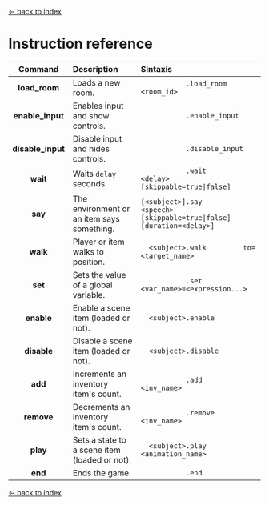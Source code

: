 [<- back to index](index.md)

# Instruction reference

|      Command      |                  Description                  |   Sintaxis                                                                            |
|:-----------------:|:--------------------------------------------- |:------------------------------------------------------------------------------------- |
| **load_room**     | Loads a new room.                             | `            .load_room    <room_id>                                                ` |
| **enable_input**  | Enables input and show controls.              | `            .enable_input                                                          ` |
| **disable_input** | Disable input and hides controls.             | `            .disable_input                                                         ` |
| **wait**          | Waits `delay` seconds.                        | `            .wait         <delay> [skippable=true\|false]                          ` |
| **say**           | The environment or an item says something.    | ` [<subject>].say          <speech> [skippable=true\|false]  [duration=<delay>]     ` |
| **walk**          | Player or item walks to position.             | `   <subject>.walk         to=<target_name>                                         ` |
| **set**           | Sets the value of a global variable.          | `            .set          <var_name>=<expression...>                               ` |
| **enable**        | Enable a scene item (loaded or not).          | `   <subject>.enable                                                                ` |
| **disable**       | Disable a scene item (loaded or not).         | `   <subject>.disable                                                               ` |
| **add**           | Increments an inventory item's count.         | `            .add          <inv_name>                                               ` |
| **remove**        | Decrements an inventory item's count.         | `            .remove       <inv_name>                                               ` |
| **play**          | Sets a state to a scene item (loaded or not). | `   <subject>.play         <animation_name>                                         ` |
| **end**           | Ends the game.                                | `            .end                                                                   ` |

[<- back to index](index.md)